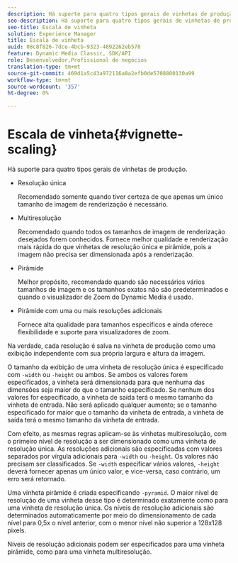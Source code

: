 ```yaml
---
description: Há suporte para quatro tipos gerais de vinhetas de produção.
seo-description: Há suporte para quatro tipos gerais de vinhetas de produção.
seo-title: Escala de vinheta
solution: Experience Manager
title: Escala de vinheta
uuid: 08c8f826-7dce-4bcb-9323-4892262eb578
feature: Dynamic Media Classic, SDK/API
role: Desenvolvedor,Profissional de negócios
translation-type: tm+mt
source-git-commit: 469d1a5c43a972116a8a2efb0de5708800130a99
workflow-type: tm+mt
source-wordcount: '357'
ht-degree: 0%

---
```



# Escala de vinheta{#vignette-scaling}

Há suporte para quatro tipos gerais de vinhetas de produção.

* Resolução única

   Recomendado somente quando tiver certeza de que apenas um único tamanho de imagem de renderização é necessário.
* Multiresolução

   Recomendado quando todos os tamanhos de imagem de renderização desejados forem conhecidos. Fornece melhor qualidade e renderização mais rápida do que vinhetas de resolução única e pirâmide, pois a imagem não precisa ser dimensionada após a renderização.
* Pirâmide

   Melhor propósito, recomendado quando são necessários vários tamanhos de imagem e os tamanhos exatos não são predeterminados e quando o visualizador de Zoom do Dynamic Media é usado.
* Pirâmide com uma ou mais resoluções adicionais

   Fornece alta qualidade para tamanhos específicos e ainda oferece flexibilidade e suporte para visualizadores de zoom.

Na verdade, cada resolução é salva na vinheta de produção como uma exibição independente com sua própria largura e altura da imagem.

O tamanho da exibição de uma vinheta de resolução única é especificado com `-width` ou `-height` ou ambos. Se ambos os valores forem especificados, a vinheta será dimensionada para que nenhuma das dimensões seja maior do que o tamanho especificado. Se nenhum dos valores for especificado, a vinheta de saída terá o mesmo tamanho da vinheta de entrada. Não será aplicado qualquer aumento; se o tamanho especificado for maior que o tamanho da vinheta de entrada, a vinheta de saída terá o mesmo tamanho da vinheta de entrada.

Com efeito, as mesmas regras aplicam-se às vinhetas multiresolução, com o primeiro nível de resolução a ser dimensionado como uma vinheta de resolução única. As resoluções adicionais são especificadas com valores separados por vírgula adicionais para `-width` ou `-height`. Os valores não precisam ser classificados. Se `-width` especificar vários valores, `-height` deverá fornecer apenas um único valor, e vice-versa, caso contrário, um erro será retornado.

Uma vinheta pirâmide é criada especificando `-pyramid`. O maior nível de resolução de uma vinheta desse tipo é determinado exatamente como para uma vinheta de resolução única. Os níveis de resolução adicionais são determinados automaticamente por meio do dimensionamento de cada nível para 0,5x o nível anterior, com o menor nível não superior a 128x128 pixels.

Níveis de resolução adicionais podem ser especificados para uma vinheta pirâmide, como para uma vinheta multiresolução.
